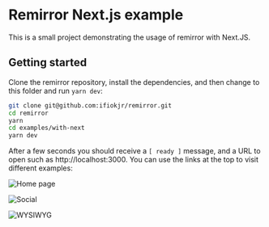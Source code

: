 # Remirror Next.js example

This is a small project demonstrating the usage of remirror with Next.JS.

## Getting started

Clone the remirror repository, install the dependencies, and then change to this folder and run `yarn dev`:

```bash
git clone git@github.com:ifiokjr/remirror.git
cd remirror
yarn
cd examples/with-next
yarn dev
```

After a few seconds you should receive a `[ ready ]` message, and a URL to open such as http://localhost:3000. You can use the links at the top to visit different examples:

![Home page](screenshots/home.png)

![Social](screenshots/social.png)

![WYSIWYG](screenshots/wysiwyg.png)
